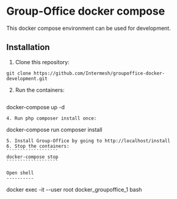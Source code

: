 Group-Office docker compose
===========================

This docker compose environment can be used for development.


Installation
------------

1. Clone this repository:
  ```
  git clone https://github.com/Intermesh/groupoffice-docker-development.git
  ```
2. Run the containers:
   ````````````````````
  docker-compose up -d
  ````````````````````
4. Run php composer install once:
  ```````````````````````````````````
  docker-compose run composer install
  ```````````````````````````````````
5. Install Group-Office by going to http://localhost/install
6. Stop the containers:
  ```````````````````
  docker-compose stop
  ```````````````````

Open shell
----------

`````````````````````````````````````````````````````
docker exec -it --user root docker_groupoffice_1 bash
`````````````````````````````````````````````````````
